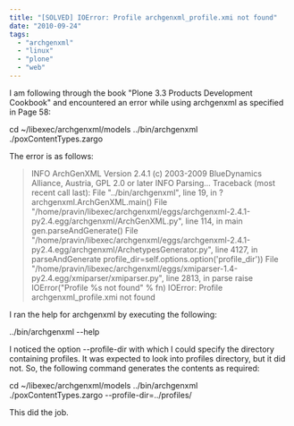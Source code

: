 ```yaml
---
title: "[SOLVED] IOError: Profile archgenxml_profile.xmi not found"
date: "2010-09-24"
tags: 
  - "archgenxml"
  - "linux"
  - "plone"
  - "web"
---
```


I am following through the book "Plone 3.3 Products Development Cookbook" and encountered an error while using archgenxml as specified in Page 58:

cd ~/libexec/archgenxml/models
../bin/archgenxml ./poxContentTypes.zargo

The error is as follows:

> INFO ArchGenXML Version 2.4.1 (c) 2003-2009 BlueDynamics Alliance, Austria, GPL 2.0 or later INFO Parsing... Traceback (most recent call last): File "../bin/archgenxml", line 19, in ? archgenxml.ArchGenXML.main() File "/home/pravin/libexec/archgenxml/eggs/archgenxml-2.4.1-py2.4.egg/archgenxml/ArchGenXML.py", line 114, in main gen.parseAndGenerate() File "/home/pravin/libexec/archgenxml/eggs/archgenxml-2.4.1-py2.4.egg/archgenxml/ArchetypesGenerator.py", line 4127, in parseAndGenerate profile\_dir=self.options.option('profile\_dir')) File "/home/pravin/libexec/archgenxml/eggs/xmiparser-1.4-py2.4.egg/xmiparser/xmiparser.py", line 2813, in parse raise IOError("Profile %s not found" % fn) IOError: Profile archgenxml\_profile.xmi not found

I ran the help for archgenxml by executing the following:

../bin/archgenxml --help

I noticed the option --profile-dir with which I could specify the directory containing profiles. It was expected to look into profiles directory, but it did not. So, the following command generates the contents as required:

cd ~/libexec/archgenxml/models
../bin/archgenxml ./poxContentTypes.zargo --profile-dir=../profiles/

This did the job.
